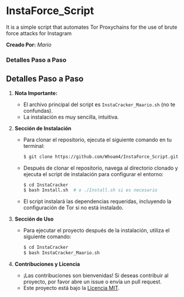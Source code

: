 # InstaForce_Script
It is a simple script that automates Tor Proxychains for the use of brute force attacks for Instagram


**Creado Por:** _Mario_


### Detalles Paso a Paso

## Detalles Paso a Paso

1. **Nota Importante:**
   - El archivo principal del script es `InstaCracker_Maario.sh` (no te confundas).
   - La instalación es muy sencilla, intuitiva.

2. **Sección de Instalación**
   - Para clonar el repositorio, ejecuta el siguiente comando en tu terminal:
     ```bash
     $ git clone https://github.com/Whoam4/InstaForce_Script.git
     ```

   - Después de clonar el repositorio, navega al directorio clonado y ejecuta el script de instalación para configurar el entorno:
     ```bash
     $ cd InstaCracker
     $ bash Install.sh  # o ./Install.sh si es necesario
     ```

   - El script instalará las dependencias requeridas, incluyendo la configuración de Tor si no está instalado.

3. **Sección de Uso**
   - Para ejecutar el proyecto después de la instalación, utiliza el siguiente comando:
     ```bash
     $ cd InstaCracker
     $ bash InstaCracker_Maario.sh
     ```

4. **Contribuciones y Licencia**
   - ¡Las contribuciones son bienvenidas! Si deseas contribuir al proyecto, por favor abre un issue o envía un pull request.
   - Este proyecto está bajo la [Licencia MIT](https://opensource.org/licenses/MIT).


